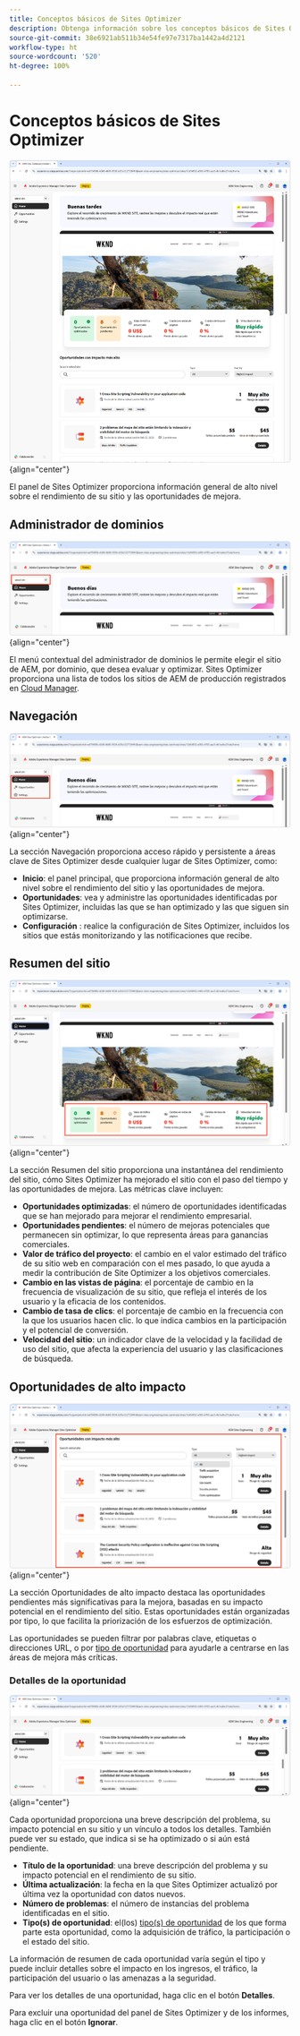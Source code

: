 ```yaml
---
title: Conceptos básicos de Sites Optimizer
description: Obtenga información sobre los conceptos básicos de Sites Optimizer y cómo navegar por él.
source-git-commit: 38e6921ab511b34e54fe97e7317ba1442a4d2121
workflow-type: ht
source-wordcount: '520'
ht-degree: 100%

---
```



# Conceptos básicos de Sites Optimizer

![Página de inicio de Sites Optimizer](./assets/basics/hero.png){align="center"}

El panel de Sites Optimizer proporciona información general de alto nivel sobre el rendimiento de su sitio y las oportunidades de mejora.

## Administrador de dominios

![Administrador de dominios de Site Optimizer](./assets/basics/domain-manager.png){align="center"}

El menú contextual del administrador de dominios le permite elegir el sitio de AEM, por dominio, que desea evaluar y optimizar. Sites Optimizer proporciona una lista de todos los sitios de AEM de producción registrados en [Cloud Manager](https://experienceleague.adobe.com/es/docs/experience-manager-cloud-service/content/implementing/using-cloud-manager/edge-delivery-sites/add-edge-delivery-site).

## Navegación

![Navegación de Site Optimizer](./assets/basics/navigation.png){align="center"}

La sección Navegación proporciona acceso rápido y persistente a áreas clave de Sites Optimizer desde cualquier lugar de Sites Optimizer, como:

* **Inicio**: el panel principal, que proporciona información general de alto nivel sobre el rendimiento del sitio y las oportunidades de mejora.
* **Oportunidades**: vea y administre las oportunidades identificadas por Sites Optimizer, incluidas las que se han optimizado y las que siguen sin optimizarse.
* **Configuración** : realice la configuración de Sites Optimizer, incluidos los sitios que estás monitorizando y las notificaciones que recibe.

## Resumen del sitio

![Resumen del sitio de Site Optimizer](./assets/basics/site-summary.png){align="center"}

La sección Resumen del sitio proporciona una instantánea del rendimiento del sitio, cómo Sites Optimizer ha mejorado el sitio con el paso del tiempo y las oportunidades de mejora. Las métricas clave incluyen:

* **Oportunidades optimizadas**: el número de oportunidades identificadas que se han mejorado para mejorar el rendimiento empresarial.
* **Oportunidades pendientes**: el número de mejoras potenciales que permanecen sin optimizar, lo que representa áreas para ganancias comerciales.
* **Valor de tráfico del proyecto**: el cambio en el valor estimado del tráfico de su sitio web en comparación con el mes pasado, lo que ayuda a medir la contribución de Site Optimizer a los objetivos comerciales.
* **Cambio en las vistas de página**: el porcentaje de cambio en la frecuencia de visualización de su sitio, que refleja el interés de los usuario y la eficacia de los contenidos.
* **Cambio de tasa de clics**: el porcentaje de cambio en la frecuencia con la que los usuarios hacen clic. lo que indica cambios en la participación y el potencial de conversión.
* **Velocidad del sitio**: un indicador clave de la velocidad y la facilidad de uso del sitio, que afecta la experiencia del usuario y las clasificaciones de búsqueda.

## Oportunidades de alto impacto

![Oportunidades de alto impacto de Site Optimizer](./assets/basics/high-impact-opportunities.png){align="center"}

La sección Oportunidades de alto impacto destaca las oportunidades pendientes más significativas para la mejora, basadas en su impacto potencial en el rendimiento del sitio. Estas oportunidades están organizadas por tipo, lo que facilita la priorización de los esfuerzos de optimización.

Las oportunidades se pueden filtrar por palabras clave, etiquetas o direcciones URL, o por [tipo de oportunidad](../opportunity-types/overview.md) para ayudarle a centrarse en las áreas de mejora más críticas.

### Detalles de la oportunidad

![Oportunidad de alto impacto de Site Optimizer](./assets/basics/high-impact-opportunity-details.png){align="center"}

Cada oportunidad proporciona una breve descripción del problema, su impacto potencial en su sitio y un vínculo a todos los detalles. También puede ver su estado, que indica si se ha optimizado o si aún está pendiente.

* **Título de la oportunidad**: una breve descripción del problema y su impacto potencial en el rendimiento de su sitio.
* **Última actualización**: la fecha en la que Sites Optimizer actualizó por última vez la oportunidad con datos nuevos.
* **Número de problemas**: el número de instancias del problema identificadas en el sitio.
* **Tipo(s) de oportunidad**: el(los) [tipo(s) de oportunidad](../opportunity-types/overview.md) de los que forma parte esta oportunidad, como la adquisición de tráfico, la participación o el estado del sitio.

La información de resumen de cada oportunidad varía según el tipo y puede incluir detalles sobre el impacto en los ingresos, el tráfico, la participación del usuario o las amenazas a la seguridad.

Para ver los detalles de una oportunidad, haga clic en el botón **Detalles**.

Para excluir una oportunidad del panel de Sites Optimizer y de los informes, haga clic en el botón **Ignorar**.
